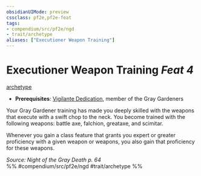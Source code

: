 ```yaml
---
obsidianUIMode: preview
cssclass: pf2e,pf2e-feat
tags:
- compendium/src/pf2e/ngd
- trait/archetype
aliases: ["Executioner Weapon Training"]
---
```

# Executioner Weapon Training  *Feat 4*  
[archetype](../../rules/traits/archetype.md)  

- **Prerequisites**: [Vigilante Dedication](vigilante-dedication-apg.md), member of the Gray Gardeners

Your Gray Gardener training has made you deeply skilled with the weapons that execute with a swift chop to the neck. You become trained with the following weapons: battle axe, falchion, greataxe, and scimitar.

Whenever you gain a class feature that grants you expert or greater proficiency with a given weapon or weapons, you also gain that proficiency for these weapons.

*Source: Night of the Gray Death p. 64*  
%% #compendium/src/pf2e/ngd #trait/archetype %%